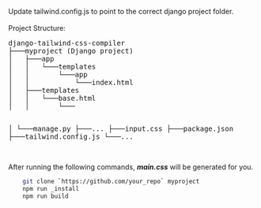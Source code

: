 Update tailwind.config.js to point to the correct django project folder.
</br></br>
Project Structure:
<pre>
django-tailwind-css-compiler
├───myproject (Django project)
│   ├───app
│   │   └───templates
│   │       └───app
│   │           └───index.html
│   ├───templates
│   │   └───base.html
│   │       └───<script src="https://cdn.tailwindcss.com"></script>
│   └───manage.py
├───...
├───input.css
├───package.json
├───tailwind.config.js
└───...
</pre>
</br>
After running the following commands, <i><b>main.css</b></i> will be generated for you.
```sh
    git clone `https://github.com/your_repo` myproject
    npm run _install
    npm run build
```
